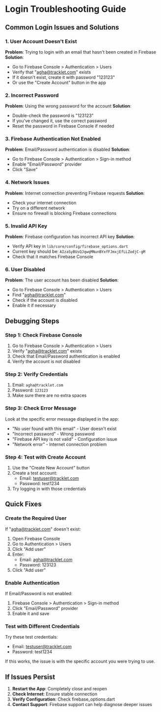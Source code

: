 # Login Troubleshooting Guide

## Common Login Issues and Solutions

### 1. User Account Doesn't Exist
**Problem**: Trying to login with an email that hasn't been created in Firebase
**Solution**:
- Go to Firebase Console > Authentication > Users
- Verify that "agha@tracklet.com" exists
- If it doesn't exist, create it with password "123123"
- Or use the "Create Account" button in the app

### 2. Incorrect Password
**Problem**: Using the wrong password for the account
**Solution**:
- Double-check the password is "123123"
- If you've changed it, use the correct password
- Reset the password in Firebase Console if needed

### 3. Firebase Authentication Not Enabled
**Problem**: Email/Password authentication is disabled
**Solution**:
- Go to Firebase Console > Authentication > Sign-in method
- Enable "Email/Password" provider
- Click "Save"

### 4. Network Issues
**Problem**: Internet connection preventing Firebase requests
**Solution**:
- Check your internet connection
- Try on a different network
- Ensure no firewall is blocking Firebase connections

### 5. Invalid API Key
**Problem**: Firebase configuration has incorrect API key
**Solution**:
- Verify API key in `lib/core/config/firebase_options.dart`
- Current key should be: `AIzaSyBUsQJqwqMNunBYxfFJmxjEfLLZodjC-gM`
- Check that it matches Firebase Console

### 6. User Disabled
**Problem**: The user account has been disabled
**Solution**:
- Go to Firebase Console > Authentication > Users
- Find "agha@tracklet.com"
- Check if the account is disabled
- Enable it if necessary

## Debugging Steps

### Step 1: Check Firebase Console
1. Go to Firebase Console > Authentication > Users
2. Verify "agha@tracklet.com" exists
3. Check that Email/Password authentication is enabled
4. Verify the account is not disabled

### Step 2: Verify Credentials
1. Email: `agha@tracklet.com`
2. Password: `123123`
3. Make sure there are no extra spaces

### Step 3: Check Error Message
Look at the specific error message displayed in the app:
- "No user found with this email" - User doesn't exist
- "Incorrect password" - Wrong password
- "Firebase API key is not valid" - Configuration issue
- "Network error" - Internet connection problem

### Step 4: Test with Create Account
1. Use the "Create New Account" button
2. Create a test account:
   - Email: testuser@tracklet.com
   - Password: test1234
3. Try logging in with those credentials

## Quick Fixes

### Create the Required User
If "agha@tracklet.com" doesn't exist:
1. Open Firebase Console
2. Go to Authentication > Users
3. Click "Add user"
4. Enter:
   - Email: agha@tracklet.com
   - Password: 123123
5. Click "Add user"

### Enable Authentication
If Email/Password is not enabled:
1. Firebase Console > Authentication > Sign-in method
2. Click "Email/Password" provider
3. Enable it and save

### Test with Different Credentials
Try these test credentials:
- Email: testuser@tracklet.com
- Password: test1234

If this works, the issue is with the specific account you were trying to use.

## If Issues Persist

1. **Restart the App**: Completely close and reopen
2. **Check Internet**: Ensure stable connection
3. **Verify Configuration**: Check firebase_options.dart
4. **Contact Support**: Firebase support can help diagnose deeper issues